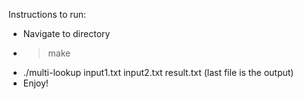 Instructions to run:
* Navigate to directory
* > make
* ./multi-lookup input1.txt input2.txt result.txt (last file is the output)
* Enjoy!